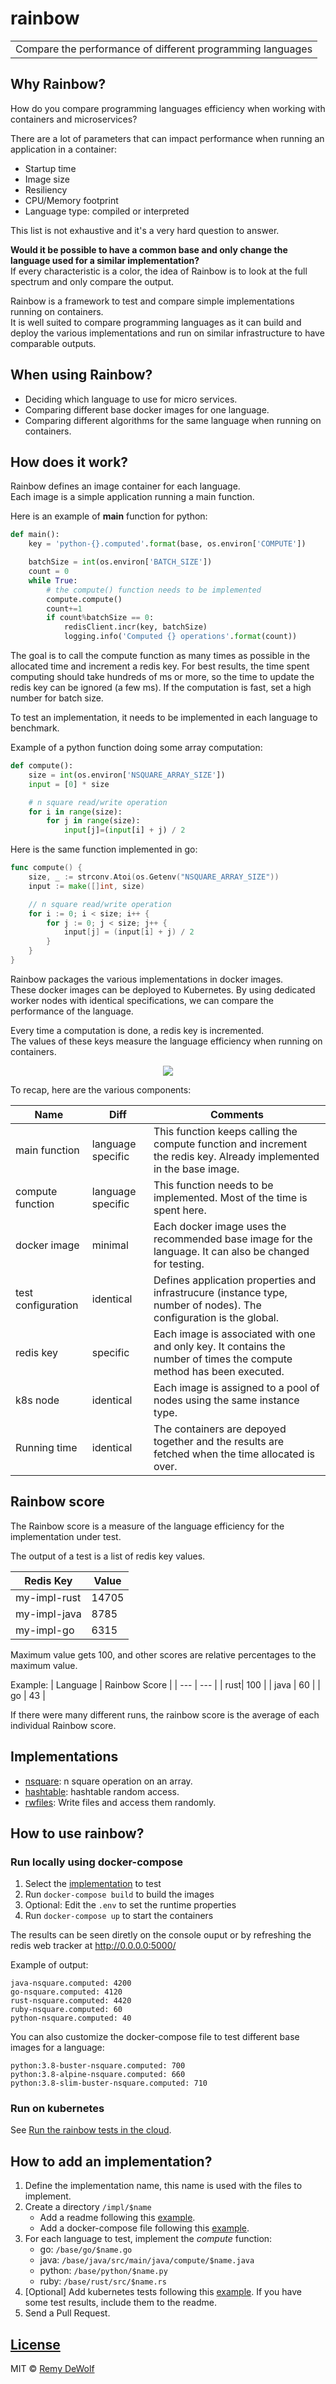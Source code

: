 # rainbow
<table>
<tr>
<td>
  Compare the performance of different programming languages
</td>
</tr>
</table>

## Why Rainbow?

How do you compare programming languages efficiency when working with containers and microservices?  

There are a lot of parameters that can impact performance when running an application in a container:
* Startup time
* Image size
* Resiliency
* CPU/Memory footprint
* Language type: compiled or interpreted

This list is not exhaustive and it's a very hard question to answer.  
  
**Would it be possible to have a common base and only change the language used for a similar implementation?**  
If every characteristic is a color, the idea of Rainbow is to look at the full spectrum and only compare the output.  

Rainbow is a framework to test and compare simple implementations running on containers.  
It is well suited to compare programming languages as it can build and deploy the various implementations and run on similar infrastructure to have comparable outputs.

## When using Rainbow?

* Deciding which language to use for micro services.
* Comparing different base docker images for one language.
* Comparing different algorithms for the same language when running on containers.

## How does it work?

Rainbow defines an image container for each language.  
Each image is a simple application running a main function.  

Here is an example of **main** function for python:

```python
def main():
    key = 'python-{}.computed'.format(base, os.environ['COMPUTE'])

    batchSize = int(os.environ['BATCH_SIZE'])
    count = 0
    while True:
        # the compute() function needs to be implemented
        compute.compute()
        count+=1
        if count%batchSize == 0:
            redisClient.incr(key, batchSize)
            logging.info('Computed {} operations'.format(count))
```

The goal is to call the compute function as many times as possible in the allocated time and increment a redis key. For best results, the time spent computing should take hundreds of ms or more, so the time to update the redis key can be ignored (a few ms). If the computation is fast, set a high number for batch size.

To test an implementation, it needs to be implemented in each language to benchmark.  

Example of a python function doing some array computation:

```python
def compute():
    size = int(os.environ['NSQUARE_ARRAY_SIZE'])
    input = [0] * size

    # n square read/write operation
    for i in range(size):
        for j in range(size):
            input[j]=(input[i] + j) / 2
```

Here is the same function implemented in go:

```go
func compute() {
	size, _ := strconv.Atoi(os.Getenv("NSQUARE_ARRAY_SIZE"))
	input := make([]int, size)

	// n square read/write operation
	for i := 0; i < size; i++ {
		for j := 0; j < size; j++ {
			input[j] = (input[i] + j) / 2
		}
	}
}
```

Rainbow packages the various implementations in docker images.  
These docker images can be deployed to Kubernetes. By using dedicated worker nodes with identical specifications, we can compare the performance of the language.  

Every time a computation is done, a redis key is incremented.  
The values of these keys measure the language efficiency when running on containers.  
  
<p align="center">
  <img src="/img/architecture.png">
</p>
  
To recap, here are the various components:

| Name | Diff | Comments |
| --- | --- | --- |
| main function | language specific | This function keeps calling the compute function and increment the redis key. Already implemented in the base image. |
| compute function | language specific | This function needs to be implemented. Most of the time is spent here. |
| docker image | minimal | Each docker image uses the recommended base image for the language. It can also be changed for testing. |
| test configuration | identical | Defines application properties and infrastrucure (instance type, number of nodes). The configuration is the global. |
| redis key | specific | Each image is associated with one and only key. It contains the number of times the compute method has been executed. |
| k8s node | identical | Each image is assigned to a pool of nodes using the same instance type. |
| Running time | identical | The containers are depoyed together and the results are fetched when the time allocated is over. |

## Rainbow score

The Rainbow score is a measure of the language efficiency for the implementation under test.  

The output of a test is a list of redis key values.  

| Redis Key | Value |
| --- | --- |
| my-impl-rust| 14705 |
| my-impl-java | 8785 |
| my-impl-go | 6315 |

Maximum value gets 100, and other scores are relative percentages to the maximum value.

Example:
| Language | Rainbow Score |
| --- | --- |
| rust| 100 |
| java | 60 |
| go | 43 |

If there were many different runs, the rainbow score is the average of each individual Rainbow score.

## Implementations

* [nsquare](/impl/nsquare): n square operation on an array.
* [hashtable](/impl/hashtable): hashtable random access.
* [rwfiles](/impl/rwfiles): Write files and access them randomly.

## How to use rainbow?

### Run locally using docker-compose

1. Select the [implementation](/impl) to test
1. Run `docker-compose build` to build the images
1. Optional: Edit the `.env` to set the runtime properties
1. Run `docker-compose up` to start the containers

The results can be seen diretly on the console ouput or by refreshing the redis web tracker at http://0.0.0.0:5000/

Example of output:
```
java-nsquare.computed: 4200
go-nsquare.computed: 4120
rust-nsquare.computed: 4420
ruby-nsquare.computed: 60
python-nsquare.computed: 40
```

You can also customize the docker-compose file to test different base images for a language:
```
python:3.8-buster-nsquare.computed: 700
python:3.8-alpine-nsquare.computed: 660
python:3.8-slim-buster-nsquare.computed: 710
```

### Run on kubernetes

See [Run the rainbow tests in the cloud](/k8s/README.md).

## How to add an implementation?

1. Define the implementation name, this name is used with the files to implement.
1. Create a directory `/impl/$name`
    * Add a readme following this [example](/impl/nsquare).
    * Add a docker-compose file following this [example](/impl/nsquare/docker-compose.yml).
1. For each language to test, implement the *compute* function:
    * go: `/base/go/$name.go`
    * java: `/base/java/src/main/java/compute/$name.java`
    * python: `/base/python/$name.py`
    * ruby: `/base/rust/src/$name.rs`
1. [Optional] Add kubernetes tests following this [example](k8s/tests/nsquare.yaml). If you have some test results, include them to the readme.
1. Send a Pull Request.

## [License](LICENSE)

MIT © [Remy DeWolf](https://github.com/RemyDeWolf)

